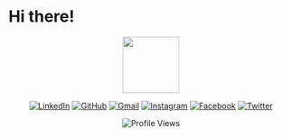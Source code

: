 # Hi there!

<div id="header" align="center">
  <img src="https://i.giphy.com/media/v1.Y2lkPTc5MGI3NjExYWUzdXEzanR4Z3kyN2NjanUwZHl6ZG55MzdldzM4a2FwMmpvYXJxZSZlcD12MV9pbnRlcm5hbF9naWZfYnlfaWQmY3Q9cw/HEPwfdu6T6svpPE1eN/giphy.gif" width="100"/>

 
</div>

<div id="padges" align="center">

[![LinkedIn](https://img.shields.io/badge/LinkedIn-0077B5?style=flat&logo=linkedin&logoColor=white)](https://www.linkedin.com/in/yourprofile)
[![GitHub](https://img.shields.io/badge/GitHub-181717?style=flat&logo=github&logoColor=white)](https://github.com/yourusername)
[![Gmail](https://img.shields.io/badge/Gmail-D14836?style=flat&logo=gmail&logoColor=white)](mailto:youremail@gmail.com)
[![Instagram](https://img.shields.io/badge/Instagram-E4405F?style=flat&logo=instagram&logoColor=white)](https://www.instagram.com/yourprofile)
[![Facebook](https://img.shields.io/badge/Facebook-1877F2?style=flat&logo=facebook&logoColor=white)](https://www.facebook.com/yourprofile)
[![Twitter](https://img.shields.io/badge/Twitter-1DA1F2?style=flat&logo=twitter&logoColor=white)](https://twitter.com/yourprofile)

![Profile Views](https://komarev.com/ghpvc/?username=yourusername)

</div>
